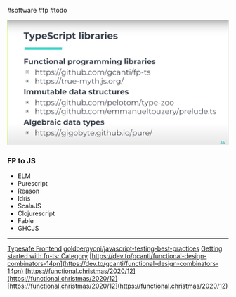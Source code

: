 #software #fp #todo

![FP%20in%20TS%20734474cedc594be0a955dc059b804dff/Untitled.png](Software/FP%20in%20TS/Untitled.png)

### FP to JS

- ELM
- Purescript
- Reason
- Idris
- ScalaJS
- Clojurescript
- Fable
- GHCJS

---

[Typesafe Frontend](https://www.youtube.com/channel/UCyh81xjRiX1UTFrYkWH4iKg)
[goldbergyoni/javascript-testing-best-practices](https://github.com/goldbergyoni/javascript-testing-best-practices#section-0%EF%B8%8F%E2%83%A3-the-golden-rule)
[Getting started with fp-ts: Category](https://dev.to/gcanti/getting-started-with-fp-ts-category-4c9a)
[https://dev.to/gcanti/functional-design-combinators-14pn](https://dev.to/gcanti/functional-design-combinators-14pn)
[https://functional.christmas/2020/12](https://functional.christmas/2020/12)
[https://functional.christmas/2020/12](https://functional.christmas/2020/12)